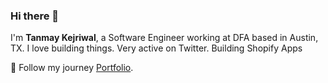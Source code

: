 ### Hi there 👋

I'm **Tanmay Kejriwal**, a Software Engineer working at DFA based in Austin, TX. I love building things. Very active on Twitter. Building Shopify Apps 

🚀 Follow my journey [Portfolio](https://www.tanmaykejriwal.com).


